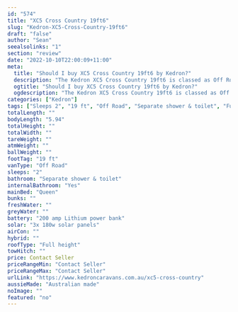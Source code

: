 ```yaml
---
id: "574"
title: "XC5 Cross Country 19ft6"
slug: "Kedron-XC5-Cross-Country-19ft6"
draft: "false"
author: "Sean"
seealsolinks: "1"
section: "review"
date: "2022-10-10T22:00:09+11:00"
meta:
  title: "Should I buy XC5 Cross Country 19ft6 by Kedron?"
  description: "The Kedron XC5 Cross Country 19ft6 is classed as Off Road, and sleeps 2 people. It is Australian made and comes in at 19 ft. It generally has Separate shower & toilet."
  ogtitle: "Should I buy XC5 Cross Country 19ft6 by Kedron?"
  ogdescription: "The Kedron XC5 Cross Country 19ft6 is classed as Off Road, and sleeps 2 people. It is Australian made and comes in at 19 ft. It generally has Separate shower & toilet."
categories: ["Kedron"]
tags: ["Sleeps 2", "19 ft", "Off Road", "Separate shower & toilet", "Full height", "Price Unknown", "Australian made"]
totalLength: ""
bodyLength: "5.94"
totalHeight: ""
totalWidth: ""
tareWeight: ""
atmWeight: ""
ballWeight: ""
footTag: "19 ft"
vanType: "Off Road"
sleeps: "2"
bathroom: "Separate shower & toilet"
internalBathroom: "Yes"
mainBed: "Queen"
bunks: ""
freshWater: ""
greyWater: ""
battery: "200 amp Lithium power bank"
solar: "3x 180w solar panels"
airCon: ""
hybrid: ""
roofType: "Full height"
towHitch: ""
price: Contact Seller
priceRangeMin: "Contact Seller"
priceRangeMax: "Contact Seller"
urlLink: "https://www.kedroncaravans.com.au/xc5-cross-country"
aussieMade: "Australian made"
noImage: ""
featured: "no"
---
```

